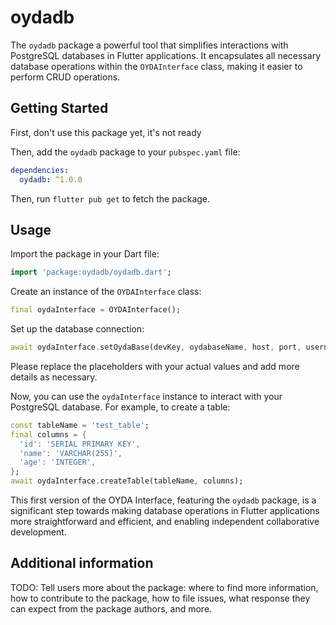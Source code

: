 # oydadb

The `oydadb` package a powerful tool that simplifies interactions with PostgreSQL databases in Flutter applications. It encapsulates all necessary database operations within the `OYDAInterface` class, making it easier to perform CRUD operations.

## Getting Started

First, don't use this package yet, it's not ready

Then, add the `oydadb` package to your `pubspec.yaml` file:

```yaml
dependencies:
  oydadb: ^1.0.0
```

Then, run `flutter pub get` to fetch the package.

## Usage

Import the package in your Dart file:

```dart
import 'package:oydadb/oydadb.dart';
```

Create an instance of the `OYDAInterface` class:

```dart
final oydaInterface = OYDAInterface();
```

Set up the database connection:

```dart
await oydaInterface.setOydaBase(devKey, oydabaseName, host, port, username, password, useSSL);
```

Please replace the placeholders with your actual values and add more details as necessary.

Now, you can use the `oydaInterface` instance to interact with your PostgreSQL database. For example, to create a table:

```dart
const tableName = 'test_table';
final columns = {
  'id': 'SERIAL PRIMARY KEY',
  'name': 'VARCHAR(255)',
  'age': 'INTEGER',
};
await oydaInterface.createTable(tableName, columns);
```

This first version of the OYDA Interface, featuring the `oydadb` package, is a significant step towards making database operations in Flutter applications more straightforward and efficient, and enabling independent collaborative development.

## Additional information

TODO: Tell users more about the package: where to find more information, how to
contribute to the package, how to file issues, what response they can expect
from the package authors, and more.
